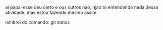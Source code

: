 ai papai esse deu certo e ous outros nao, njao to entendendo nada dessa atividade, mas estou fazendo mesmo assim

lembrei do comando: git status